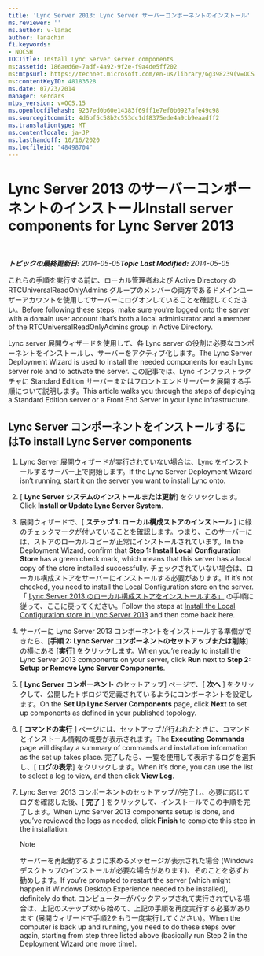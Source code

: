 ```yaml
---
title: 'Lync Server 2013: Lync Server サーバーコンポーネントのインストール'
ms.reviewer: ''
ms.author: v-lanac
author: lanachin
f1.keywords:
- NOCSH
TOCTitle: Install Lync Server server components
ms:assetid: 186aed6e-7adf-4a92-9f2e-f9a4de5ff202
ms:mtpsurl: https://technet.microsoft.com/en-us/library/Gg398239(v=OCS.15)
ms:contentKeyID: 48183528
ms.date: 07/23/2014
manager: serdars
mtps_version: v=OCS.15
ms.openlocfilehash: 9237ed0b60e14383f69ff1e7ef0b0927afe49c98
ms.sourcegitcommit: 4d6bf5c58b2c553dc1df8375ede4a9cb9eaadff2
ms.translationtype: MT
ms.contentlocale: ja-JP
ms.lasthandoff: 10/16/2020
ms.locfileid: "48498704"
---
```

# <a name="install-server-components-for-lync-server-2013"></a><span data-ttu-id="b92e3-102">Lync Server 2013 のサーバーコンポーネントのインストール</span><span class="sxs-lookup"><span data-stu-id="b92e3-102">Install server components for Lync Server 2013</span></span>

<div data-xmlns="http://www.w3.org/1999/xhtml">

<div class="topic" data-xmlns="http://www.w3.org/1999/xhtml" data-msxsl="urn:schemas-microsoft-com:xslt" data-cs="https://msdn.microsoft.com/">

<div data-asp="https://msdn2.microsoft.com/asp">



</div>

<div id="mainSection">

<div id="mainBody">

<span> </span>

<span data-ttu-id="b92e3-103">_**トピックの最終更新日:** 2014-05-05_</span><span class="sxs-lookup"><span data-stu-id="b92e3-103">_**Topic Last Modified:** 2014-05-05_</span></span>

<span data-ttu-id="b92e3-104">これらの手順を実行する前に、ローカル管理者および Active Directory の RTCUniversalReadOnlyAdmins グループのメンバーの両方であるドメインユーザーアカウントを使用してサーバーにログオンしていることを確認してください。</span><span class="sxs-lookup"><span data-stu-id="b92e3-104">Before following these steps, make sure you’re logged onto the server with a domain user account that’s both a local administrator and a member of the RTCUniversalReadOnlyAdmins group in Active Directory.</span></span>

<span data-ttu-id="b92e3-105">Lync server 展開ウィザードを使用して、各 Lync server の役割に必要なコンポーネントをインストールし、サーバーをアクティブ化します。</span><span class="sxs-lookup"><span data-stu-id="b92e3-105">The Lync Server Deployment Wizard is used to install the needed components for each Lync server role and to activate the server.</span></span> <span data-ttu-id="b92e3-106">この記事では、Lync インフラストラクチャに Standard Edition サーバーまたはフロントエンドサーバーを展開する手順について説明します。</span><span class="sxs-lookup"><span data-stu-id="b92e3-106">This article walks you through the steps of deploying a Standard Edition server or a Front End Server in your Lync infrastructure.</span></span>

<div>

## <a name="to-install-lync-server-components"></a><span data-ttu-id="b92e3-107">Lync Server コンポーネントをインストールするには</span><span class="sxs-lookup"><span data-stu-id="b92e3-107">To install Lync Server components</span></span>

1.  <span data-ttu-id="b92e3-108">Lync Server 展開ウィザードが実行されていない場合は、Lync をインストールするサーバー上で開始します。</span><span class="sxs-lookup"><span data-stu-id="b92e3-108">If the Lync Server Deployment Wizard isn’t running, start it on the server you want to install Lync onto.</span></span>

2.  <span data-ttu-id="b92e3-109">[ **Lync Server システムのインストールまたは更新**] をクリックします。</span><span class="sxs-lookup"><span data-stu-id="b92e3-109">Click **Install or Update Lync Server System**.</span></span>

3.  <span data-ttu-id="b92e3-110">展開ウィザードで、[ **ステップ 1: ローカル構成ストアのインストール** ] に緑のチェックマークが付いていることを確認します。つまり、このサーバーには、ストアのローカルコピーが正常にインストールされています。</span><span class="sxs-lookup"><span data-stu-id="b92e3-110">In the Deployment Wizard, confirm that **Step 1: Install Local Configuration Store** has a green check mark, which means that this server has a local copy of the store installed successfully.</span></span> <span data-ttu-id="b92e3-111">チェックされていない場合は、ローカル構成ストアをサーバーにインストールする必要があります。</span><span class="sxs-lookup"><span data-stu-id="b92e3-111">If it’s not checked, you need to install the Local Configuration store on the server.</span></span> <span data-ttu-id="b92e3-112">「 [Lync Server 2013 のローカル構成ストアをインストールする」](lync-server-2013-install-the-local-configuration-store.md) の手順に従って、ここに戻ってください。</span><span class="sxs-lookup"><span data-stu-id="b92e3-112">Follow the steps at [Install the Local Configuration store in Lync Server 2013](lync-server-2013-install-the-local-configuration-store.md) and then come back here.</span></span>

4.  <span data-ttu-id="b92e3-113">サーバーに Lync Server 2013 コンポーネントをインストールする準備ができたら、[**手順 2: Lync Server コンポーネントのセットアップまたは削除**] の横にある [**実行**] をクリックします。</span><span class="sxs-lookup"><span data-stu-id="b92e3-113">When you’re ready to install the Lync Server 2013 components on your server, click **Run** next to **Step 2: Setup or Remove Lync Server Components**.</span></span>

5.  <span data-ttu-id="b92e3-114">[ **Lync Server コンポーネント** のセットアップ] ページで、[ **次へ** ] をクリックして、公開したトポロジで定義されているようにコンポーネントを設定します。</span><span class="sxs-lookup"><span data-stu-id="b92e3-114">On the **Set Up Lync Server Components** page, click **Next** to set up components as defined in your published topology.</span></span>

6.  <span data-ttu-id="b92e3-115">[ **コマンドの実行** ] ページには、セットアップが行われたときに、コマンドとインストール情報の概要が表示されます。</span><span class="sxs-lookup"><span data-stu-id="b92e3-115">The **Executing Commands** page will display a summary of commands and installation information as the set up takes place.</span></span> <span data-ttu-id="b92e3-116">完了したら、一覧を使用して表示するログを選択し、[ **ログの表示**] をクリックします。</span><span class="sxs-lookup"><span data-stu-id="b92e3-116">When it’s done, you can use the list to select a log to view, and then click **View Log**.</span></span>

7.  <span data-ttu-id="b92e3-117">Lync Server 2013 コンポーネントのセットアップが完了し、必要に応じてログを確認した後、[ **完了** ] をクリックして、インストールでこの手順を完了します。</span><span class="sxs-lookup"><span data-stu-id="b92e3-117">When Lync Server 2013 components setup is done, and you’ve reviewed the logs as needed, click **Finish** to complete this step in the installation.</span></span>
    
    <div>
    

    > [!NOTE]  
    > <span data-ttu-id="b92e3-118">サーバーを再起動するように求めるメッセージが表示された場合 (Windows デスクトップのインストールが必要な場合があります)、そのことを必ずお勧めします。</span><span class="sxs-lookup"><span data-stu-id="b92e3-118">If you’re prompted to restart the server (which might happen if Windows Desktop Experience needed to be installed), definitely do that.</span></span> <span data-ttu-id="b92e3-119">コンピューターがバックアップされて実行されている場合は、上記のステップ3から始めて、上記の手順を再度実行する必要があります (展開ウィザードで手順2をもう一度実行してください)。</span><span class="sxs-lookup"><span data-stu-id="b92e3-119">When the computer is back up and running, you need to do these steps over again, starting from step three listed above (basically run Step 2 in the Deployment Wizard one more time).</span></span>

    
    </div>

</div>

</div>

<span> </span>

</div>

</div>

</div>

